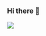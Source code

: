 ### Hi there 👋

<!--
**gusrb8925/gusrb8925** is a ✨ _special_ ✨ repository because its `README.md` (this file) appears on your GitHub profile.

Here are some ideas to get you started:

- 🔭 I’m currently working on ...
- 🌱 I’m currently learning ...
- 👯 I’m looking to collaborate on ...
- 🤔 I’m looking for help with ...
- 💬 Ask me about ...
- 📫 How to reach me: ...
- 😄 Pronouns: ...
- ⚡ Fun fact: ...
-->

<a href="https://github.com/gusrb8925?tab=repositories">
  <img align="center" src="https://github-readme-stats.anuraghazra1.vercel.app/api/top-langs/?username=gusrb8925&theme=radical" />
</a>
